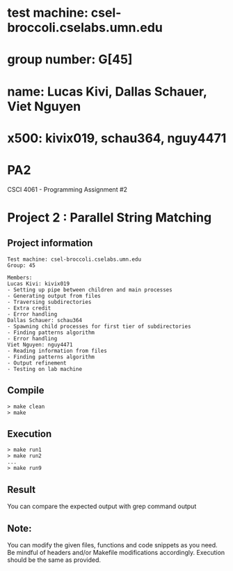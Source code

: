  # test machine: csel-broccoli.cselabs.umn.edu
 # group number: G[45]
 # name: Lucas Kivi, Dallas Schauer, Viet Nguyen
 # x500: kivix019, schau364, nguy4471 

# PA2
CSCI 4061 - Programming Assignment #2
# Project 2 : Parallel String Matching

## Project information
	Test machine: csel-broccoli.cselabs.umn.edu  
	Group: 45  

	Members:  
	Lucas Kivi: kivix019   
    - Setting up pipe between children and main processes
    - Generating output from files
    - Traversing subdirectories
    - Extra credit
    - Error handling
	Dallas Schauer: schau364  
	- Spawning child processes for first tier of subdirectories
    - Finding patterns algorithm  
    - Error handling
	Viet Nguyen: nguy4471  
	- Reading information from files
    - Finding patterns algorithm
    - Output refinement
    - Testing on lab machine

## Compile
	> make clean
	> make
## Execution
	> make run1
	> make run2 
	...
	> make run9
## Result
You can compare the expected output with grep command output

## Note:
You can modify the given files, functions and code snippets as you need.
Be mindful of headers and/or Makefile modifications accordingly. 
Execution should be the same as provided.